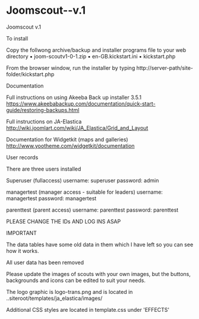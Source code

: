 Joomscout--v.1
==============

Joomscout v.1

To install

Copy the follwong archive/backup and installer programs file to your web directory
	▪	joom-scoutv1-0-1.zip
	▪	en-GB.kickstart.ini
	▪	kickstart.php

From the browser window, run the installer by typing http://server-path/site-folder/kickstart.php

Documentation

Full instructions on using Akeeba Back up installer 3.5.1
https://www.akeebabackup.com/documentation/quick-start-guide/restoring-backups.html

Full instructions on JA-Elastica
http://wiki.joomlart.com/wiki/JA_Elastica/Grid_and_Layout

Documentation for Widgetkit (maps and galleries)
http://www.yootheme.com/widgetkit/documentation


User records

There are three users installed

Superuser (fullaccess)
username: superuser
password: admin

managertest (manager access - suitable for leaders)
username: managertest
password: managertest

parenttest (parent access)
username: parenttest
password: parenttest

PLEASE CHANGE THE IDs AND LOG INS ASAP


IMPORTANT

The data tables have some old data in them which I have left so you can see how it works.

All user data has been removed

Please update the images of scouts with your own images, but the buttons, backgrounds and icons can be edited to suit your needs. 

The logo graphic is logo-trans.png and is located in ..siteroot/templates/ja_elastica/images/

Additional CSS styles are located in template.css under 'EFFECTS'

